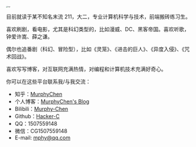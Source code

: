 <img src="https://cdn.jsdelivr.net/gh/hacker-c/Picture-Bed@main/avatar.jpg" alt="logo" style="zoom: 25%;" />

目前就读于某不知名末流 211，大二，专业计算机科学与技术，前端搬砖练习生。

喜欢刷剧，看电影，尤其是科幻类型的，比如漫威、DC、黑客帝国。喜欢听歌，钟爱许嵩、薛之谦。

偶尔也追番剧（科幻、冒险型），比如《灵笼》、《进击的巨人》、《异度入侵》、《咒术回战》。

喜欢写写博客，对互联网充满热情，对编程和计算机技术充满好奇心。

你可以在这些平台联系我/与我交流：

- 知乎：[MurphyChen](https://www.zhihu.com/people/mphyc)
- 个人博客：[MurphyChen's Blog]()
- Bilibili：[Murphy-Chen](https://space.bilibili.com/434947088)
- Github：[Hacker-C](https://github.com/Hacker-C)
- QQ：1507559148
- 微信：CG1507559148
- E-mail: mphy@qq.com


